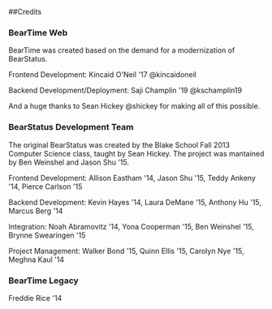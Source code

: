 ##Credits

### BearTime Web

BearTime was created based on the demand for a modernization of BearStatus.

Frontend Development: Kincaid O'Neil '17 @kincaidoneil

Backend Development/Deployment: Saji Champlin '19 @kschamplin19

And a huge thanks to Sean Hickey @shickey for making all of this possible.

### BearStatus Development Team

The original BearStatus was created by the Blake School Fall 2013 Computer Science class, taught by Sean Hickey. The project was mantained by Ben Weinshel and Jason Shu '15.

Frontend Development: Allison Eastham '14, Jason Shu '15, Teddy Ankeny '14, Pierce Carlson '15

Backend Development: Kevin Hayes '14, Laura DeMane '15, Anthony Hu '15, Marcus Berg '14

Integration: Noah Abramovitz '14, Yona Cooperman '15, Ben Weinshel '15, Brynne Swearingen '15

Project Management: Walker Bond '15, Quinn Ellis '15, Carolyn Nye '15, Meghna Kaul '14

### BearTime Legacy

Freddie Rice '14


